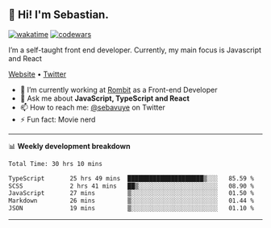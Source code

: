 ## 👋 Hi! I'm Sebastian.

[![wakatime](https://wakatime.com/badge/user/df0036c6-328a-4a39-be9b-e49417ed22a1.svg)](https://wakatime.com/@df0036c6-328a-4a39-be9b-e49417ed22a1)
[![codewars](https://www.codewars.com/users/sebavuye/badges/small)](https://www.codewars.com/users/sebavuye)

I’m a self-taught front end developer. Currently, my main focus is Javascript and React

[Website](https://sebastianvuye.be) • [Twitter](https://twitter.com/sebavuye)

- 🔭 I’m currently working at [Rombit](https://rombit.com/) as a Front-end Developer
- 💬 Ask me about **JavaScript, TypeScript and React**
- 📫 How to reach me: [@sebavuye](https://twitter.com/sebavuye) on Twitter
- ⚡ Fun fact: Movie nerd

-------

📊 **Weekly development breakdown**

<!--START_SECTION:waka-->

```txt
Total Time: 30 hrs 10 mins

TypeScript       25 hrs 49 mins  █████████████████████▒░░░   85.59 %
SCSS             2 hrs 41 mins   ██▒░░░░░░░░░░░░░░░░░░░░░░   08.90 %
JavaScript       27 mins         ▒░░░░░░░░░░░░░░░░░░░░░░░░   01.50 %
Markdown         26 mins         ▒░░░░░░░░░░░░░░░░░░░░░░░░   01.44 %
JSON             19 mins         ▒░░░░░░░░░░░░░░░░░░░░░░░░   01.10 %
```

<!--END_SECTION:waka-->
-------
